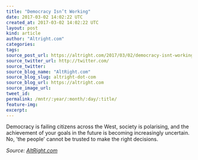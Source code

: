 ```yaml
---
title: "Democracy Isn’t Working"
date: 2017-03-02 14:02:22 UTC
created_at: 2017-03-02 14:02:22 UTC
layout: post
kind: article
author: "Altright.com"
categories: 
tags: 
source_post_url: https://altright.com/2017/03/02/democracy-isnt-working/
source_twitter_url: http://twitter.com/
source_twitter: 
source_blog_name: "AltRight.com"
source_blog_slug: altright-dot-com
source_blog_url: https://altright.com
source_image_url: 
tweet_id:
permalink: /mntr/:year/:month/:day/:title/
feature-img: 
excerpt:
---
```

Democracy is failing citizens across the West, society is polarising, and the achievement of your goals in the future is becoming increasingly uncertain.  No, 'the people' cannot be trusted to make the right decisions.<div class="">
    <i>Source: <a href="https://altright.com">AltRight.com</a></i>
</div>
